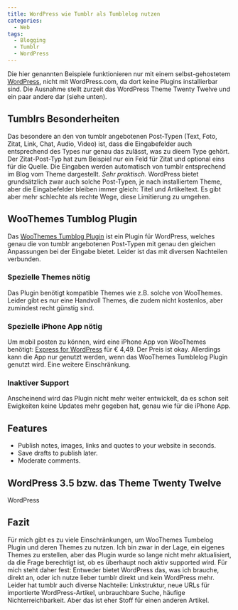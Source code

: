 ```yaml
---
title: WordPress wie Tumblr als Tumblelog nutzen
categories:
  - Web
tags:
  - Blogging
  - Tumblr
  - WordPress
---
```

Die hier genannten Beispiele funktionieren nur mit einem selbst-gehostetem [WordPress](https://wordpress.org/), nicht mit WordPress.com, da dort keine Plugins installierbar sind. Die Ausnahme stellt zurzeit das WordPress Theme Twenty Twelve und ein paar andere dar (siehe unten).

## Tumblrs Besonderheiten

Das besondere an den von tumblr angebotenen Post-Typen (Text, Foto, Zitat, Link, Chat, Audio, Video) ist, dass die Eingabefelder auch entsprechend des Types nur genau das zulässt, was zu dieem Type gehört. Der Zitat-Post-Typ hat zum Beispiel nur ein Feld für Zitat und optional eins für die Quelle. Die Eingaben werden automatisch von tumblr entsprechend im Blog vom Theme dargestellt. _Sehr praktisch._ WordPress bietet grundsätzlich zwar auch solche Post-Typen, je nach installiertem Theme, aber die Eingabefelder bleiben immer gleich: Titel und Artikeltext. Es gibt aber mehr schlechte als rechte Wege, diese Limitierung zu umgehen.

## WooThemes Tumblog Plugin

Das [WooThemes Tumblog Plugin](https://wordpress.org/plugins/woo-tumblog/) ist ein Plugin für WordPress, welches genau die von tumblr angebotenen Post-Typen mit genau den gleichen Anpassungen bei der Eingabe bietet. Leider ist das mit diversen Nachteilen verbunden.

### Spezielle Themes nötig

Das Plugin benötigt kompatible Themes wie z.B. solche von WooThemes. Leider gibt es nur eine Handvoll Themes, die zudem nicht kostenlos, aber zumindest recht günstig sind.

### Spezielle iPhone App nötig

Um mobil posten zu können, wird eine iPhone App von WooThemes benötigt: [Express for WordPress](https://itunes.apple.com/de/app/express-for-wordpress/id397596690?mt=8) für € 4,49. Der Preis ist okay. Allerdings kann die App nur genutzt werden, wenn das WooThemes Tumblelog Plugin genutzt wird. Eine weitere Einschränkung.

### Inaktiver Support

Anscheinend wird das Plugin nicht mehr weiter entwickelt, da es schon seit Ewigkeiten keine Updates mehr gegeben hat, genau wie für die iPhone App.

## Features

* Publish notes, images, links and quotes to your website in seconds.
* Save drafts to publish later.
* Moderate comments.

## WordPress 3.5 bzw. das Theme Twenty Twelve

WordPress

## Fazit

Für mich gibt es zu viele Einschränkungen, um WooThemes Tumbelog Plugin und deren Themes zu nutzen. Ich bin zwar in der Lage, ein eigenes Themes zu erstellen, aber das Plugin wurde so lange nicht mehr aktualisiert, da die Frage berechtigt ist, ob es überhaupt noch aktiv supported wird. Für mich steht daher fest: Entweder bietet WordPress das, was ich brauche, direkt an, oder ich nutze lieber tumblr direkt und kein WordPress mehr. Leider hat tumblr auch diverse Nachteile: Linkstruktur, neue URLs für importierte WordPress-Artikel, unbrauchbare Suche, häufige Nichterreichbarkeit. Aber das ist eher Stoff für einen anderen Artikel.